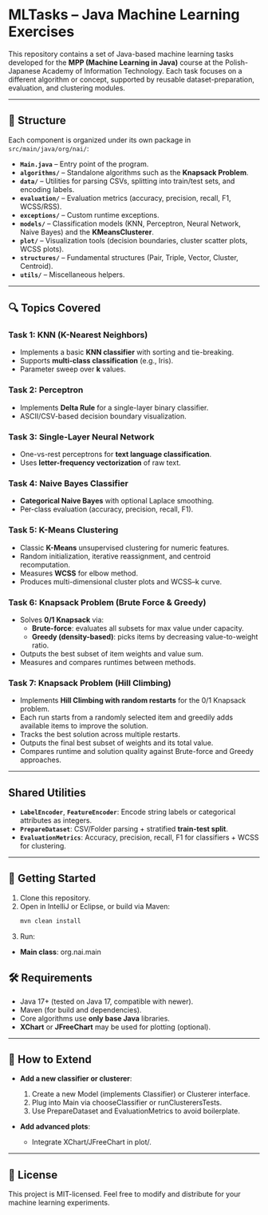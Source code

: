# MLTasks – Java Machine Learning Exercises

This repository contains a set of Java-based machine learning tasks developed for the **MPP (Machine Learning in Java)** course at the Polish-Japanese Academy of Information Technology. Each task focuses on a different algorithm or concept, supported by reusable dataset-preparation, evaluation, and clustering modules.

---

## 📁 Structure

Each component is organized under its own package in `src/main/java/org/nai/`:
- **`Main.java`** – Entry point of the program.
- **`algorithms/`** – Standalone algorithms such as the **Knapsack Problem**.
- **`data/`** – Utilities for parsing CSVs, splitting into train/test sets, and encoding labels.
- **`evaluation/`** – Evaluation metrics (accuracy, precision, recall, F1, WCSS/RSS).
- **`exceptions/`** – Custom runtime exceptions.
- **`models/`** – Classification models (KNN, Perceptron, Neural Network, Naive Bayes) and the **KMeansClusterer**.
- **`plot/`** – Visualization tools (decision boundaries, cluster scatter plots, WCSS plots).
- **`structures/`** – Fundamental structures (Pair, Triple, Vector, Cluster, Centroid).
- **`utils/`** – Miscellaneous helpers.

---

## 🔍 Topics Covered

### Task 1: KNN (K-Nearest Neighbors)
- Implements a basic **KNN classifier** with sorting and tie-breaking.
- Supports **multi-class classification** (e.g., Iris).
- Parameter sweep over **k** values.

### Task 2: Perceptron
- Implements **Delta Rule** for a single-layer binary classifier.
- ASCII/CSV-based decision boundary visualization.

### Task 3: Single-Layer Neural Network
- One-vs-rest perceptrons for **text language classification**.
- Uses **letter-frequency vectorization** of raw text.

### Task 4: Naive Bayes Classifier
- **Categorical Naive Bayes** with optional Laplace smoothing.
- Per-class evaluation (accuracy, precision, recall, F1).

### Task 5: K-Means Clustering
- Classic **K-Means** unsupervised clustering for numeric features.
- Random initialization, iterative reassignment, and centroid recomputation.
- Measures **WCSS** for elbow method.
- Produces multi-dimensional cluster plots and WCSS–k curve.

### Task 6: Knapsack Problem (Brute Force & Greedy)
- Solves **0/1 Knapsack** via:
  - **Brute-force**: evaluates all subsets for max value under capacity.
  - **Greedy (density-based)**: picks items by decreasing value-to-weight ratio.
- Outputs the best subset of item weights and value sum.
- Measures and compares runtimes between methods.

### Task 7: Knapsack Problem (Hill Climbing)
- Implements **Hill Climbing with random restarts** for the 0/1 Knapsack problem.
- Each run starts from a randomly selected item and greedily adds available items to improve the solution.
- Tracks the best solution across multiple restarts.
- Outputs the final best subset of weights and its total value.
- Compares runtime and solution quality against Brute-force and Greedy approaches.

---

## Shared Utilities

- **`LabelEncoder`**, **`FeatureEncoder`**: Encode string labels or categorical attributes as integers.
- **`PrepareDataset`**: CSV/Folder parsing + stratified **train-test split**.
- **`EvaluationMetrics`**: Accuracy, precision, recall, F1 for classifiers + WCSS for clustering.

---

## 🚀 Getting Started

1. Clone this repository.
2. Open in IntelliJ or Eclipse, or build via Maven:
   ```bash
   mvn clean install
3. Run:
  - **Main class**: org.nai.main

## 🛠️ Requirements

- Java 17+ (tested on Java 17, compatible with newer).
- Maven (for build and dependencies).
- Core algorithms use **only base Java** libraries.
- **XChart** or **JFreeChart** may be used for plotting (optional).

---

## 🧩 How to Extend

- **Add a new classifier or clusterer**:

  1. Create a new Model (implements Classifier) or Clusterer interface.
  2. Plug into Main via chooseClassifier or runClusterersTests.
  3. Use PrepareDataset and EvaluationMetrics to avoid boilerplate.

- **Add advanced plots**:

  * Integrate XChart/JFreeChart in plot/.

---

## 📄 License

This project is MIT-licensed. Feel free to modify and distribute for your machine learning experiments.
